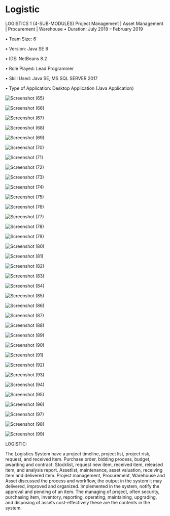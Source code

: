 # Logistic
LOGISTICS 1 (4-SUB-MODULES)
Project Management | Asset Management | Procurement | Warehouse
•	Duration: July 2018 – February 2019

•	Team Size: 6

•	Version: Java SE 8

•	IDE: NetBeans 8.2

•	Role Played: Lead Programmer

•	Skill Used: Java SE, MS SQL SERVER 2017

•	Type of Application: Desktop Application (Java Application)

![Screenshot (65)](https://user-images.githubusercontent.com/55613764/79627438-be73d480-816a-11ea-8d36-0465341c97b2.png)

![Screenshot (66)](https://user-images.githubusercontent.com/55613764/79627441-ca5f9680-816a-11ea-99a4-e4f2912640fb.png)

![Screenshot (67)](https://user-images.githubusercontent.com/55613764/79627583-27a81780-816c-11ea-9f19-da2ee5441472.png)

![Screenshot (68)](https://user-images.githubusercontent.com/55613764/79627584-2bd43500-816c-11ea-8178-2dacb6a4586d.png)

![Screenshot (69)](https://user-images.githubusercontent.com/55613764/79627587-342c7000-816c-11ea-8e1d-29a05d776d40.png)

![Screenshot (70)](https://user-images.githubusercontent.com/55613764/79627590-38f12400-816c-11ea-83c7-68631ae1d52e.png)

![Screenshot (71)](https://user-images.githubusercontent.com/55613764/79627601-558d5c00-816c-11ea-9925-04e241e9c76f.png)

![Screenshot (72)](https://user-images.githubusercontent.com/55613764/79627605-5d4d0080-816c-11ea-9059-ca7474678686.png)

![Screenshot (73)](https://user-images.githubusercontent.com/55613764/79627606-6047f100-816c-11ea-8b81-48ef3cc04d5e.png)

![Screenshot (74)](https://user-images.githubusercontent.com/55613764/79627610-66d66880-816c-11ea-88f5-075d82a7b309.png)

![Screenshot (75)](https://user-images.githubusercontent.com/55613764/79627614-6938c280-816c-11ea-8e5d-dbc3cd9790e3.png)

![Screenshot (76)](https://user-images.githubusercontent.com/55613764/79627617-7786de80-816c-11ea-8e0a-bde8a443249f.png)

![Screenshot (77)](https://user-images.githubusercontent.com/55613764/79627620-79e93880-816c-11ea-8661-6c3f2846dddf.png)

![Screenshot (78)](https://user-images.githubusercontent.com/55613764/79627621-7c4b9280-816c-11ea-90f2-e1c37555c152.png)

![Screenshot (79)](https://user-images.githubusercontent.com/55613764/79627622-7eadec80-816c-11ea-820b-4265b69aece6.png)

![Screenshot (80)](https://user-images.githubusercontent.com/55613764/79627623-81104680-816c-11ea-96fb-1fd9570922ef.png)

![Screenshot (81)](https://user-images.githubusercontent.com/55613764/79627627-88375480-816c-11ea-8968-4aa514ececf0.png)

![Screenshot (82)](https://user-images.githubusercontent.com/55613764/79627641-a1d89c00-816c-11ea-9e9e-606822067a64.png)

![Screenshot (83)](https://user-images.githubusercontent.com/55613764/79627642-a4d38c80-816c-11ea-8c40-b33c769e1e62.png)

![Screenshot (84)](https://user-images.githubusercontent.com/55613764/79627645-a69d5000-816c-11ea-97d1-325c55d98766.png)

![Screenshot (85)](https://user-images.githubusercontent.com/55613764/79627647-ab620400-816c-11ea-9b5a-9aeb69592a0e.png)

![Screenshot (86)](https://user-images.githubusercontent.com/55613764/79627648-adc45e00-816c-11ea-8b63-671864c64f00.png)

![Screenshot (87)](https://user-images.githubusercontent.com/55613764/79627650-b157e500-816c-11ea-9815-43fa01e907d5.png)

![Screenshot (88)](https://user-images.githubusercontent.com/55613764/79627655-bae14d00-816c-11ea-8eed-329623918b72.png)

![Screenshot (89)](https://user-images.githubusercontent.com/55613764/79627670-d2b8d100-816c-11ea-8215-893638b0c39c.png)

![Screenshot (90)](https://user-images.githubusercontent.com/55613764/79627671-d64c5800-816c-11ea-8f24-3cc2f9e9fdde.png)

![Screenshot (91)](https://user-images.githubusercontent.com/55613764/79627673-d8161b80-816c-11ea-8e56-bf332777b72a.png)

![Screenshot (92)](https://user-images.githubusercontent.com/55613764/79627675-da787580-816c-11ea-82a7-ad0a209d1705.png)

![Screenshot (93)](https://user-images.githubusercontent.com/55613764/79627680-df3d2980-816c-11ea-868d-4d4bd11d7ead.png)

![Screenshot (94)](https://user-images.githubusercontent.com/55613764/79627686-f4b25380-816c-11ea-98b6-12603c95ce3f.png)

![Screenshot (95)](https://user-images.githubusercontent.com/55613764/79627690-f7ad4400-816c-11ea-875b-c7a547adee79.png)

![Screenshot (96)](https://user-images.githubusercontent.com/55613764/79627692-f9770780-816c-11ea-81ef-0bc9f172ea81.png)

![Screenshot (97)](https://user-images.githubusercontent.com/55613764/79627694-fbd96180-816c-11ea-965a-b4be4181abf0.png)

![Screenshot (98)](https://user-images.githubusercontent.com/55613764/79627699-fe3bbb80-816c-11ea-9014-be34cf28db57.png)

![Screenshot (99)](https://user-images.githubusercontent.com/55613764/79627703-009e1580-816d-11ea-9a59-a17a3bec3695.png)

LOGISTIC:

The Logistics System have a project timeline, project list, project risk, request,
and received item. Purchase order, bidding process, budget, awarding and contract. Stocklist, request new item, received item, released item, and
analysis report. Assetlist, maintenance, asset valuation, receiving item and 
delivered item. Project management, Procurement, Warehouse and Asset discussed the process and workflow, the output in the system it may delivered, improved and organized. Implemented in the system, 
notify the approval and pending of an item.
The managing of project, often security, purchasing item, inventory, reporting, operating, maintaining, upgrading, and disposing of assets cost-effectively these are the contents in the system.
